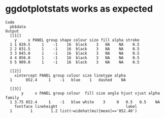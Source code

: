 # ggdotplotstats works as expected

    Code
      pb$data
    Output
      [[1]]
        y     x PANEL group shape colour size fill alpha stroke
      1 1 820.5     1    -1    16  black    3   NA    NA    0.5
      2 2 831.5     1    -1    16  black    3   NA    NA    0.5
      3 3 845.0     1    -1    16  black    3   NA    NA    0.5
      4 4 856.0     1    -1    16  black    3   NA    NA    0.5
      5 5 909.0     1    -1    16  black    3   NA    NA    0.5
      
      [[2]]
        xintercept PANEL group colour size linetype alpha
      1      852.4     1    -1   blue    1   dashed    NA
      
      [[3]]
           y     x PANEL group colour  fill size angle hjust vjust alpha family
      1 3.75 852.4     1    -1   blue white    3     0   0.5   0.5    NA       
        fontface lineheight                              label
      1        1        1.2 list(~widehat(mu)[mean]=='852.40')
      

